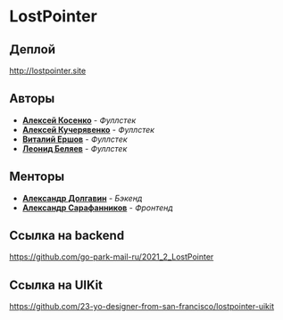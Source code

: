 # LostPointer

## Деплой

http://lostpointer.site

## Авторы

* [**Алексей Косенко**](https://github.com/saptded) - *Фуллстек*
* [**Алексей Кучерявенко**](https://github.com/frbgd) - *Фуллстек*
* [**Виталий Ершов**](https://github.com/VErshovBMSTU) - *Фуллстек*
* [**Леонид Беляев**](https://github.com/23-yo-designer-from-san-francisco) - *Фуллстек*

## Менторы

* [**Александр Долгавин**](https://github.com/esuwu) - *Бэкенд*
* [**Александр Сарафанников**](https://github.com/Sarafa2n) - *Фронтенд*

## Ссылка на backend

https://github.com/go-park-mail-ru/2021_2_LostPointer

## Ссылка на UIKit

https://github.com/23-yo-designer-from-san-francisco/lostpointer-uikit
